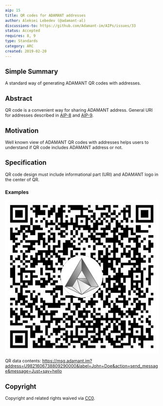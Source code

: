 ```yaml
---
aip: 15
title: QR codes for ADAMANT addresses
author: Aleksei Lebedev (@adamant-al)
discussions-to: https://github.com/Adamant-im/AIPs/issues/33
status: Accepted
requires: 8, 9
type: Standards
category: ARC
created: 2019-02-20
---
```


<!--You can leave these HTML comments in your merged AIP and delete the visible duplicate text guides, they will not appear and may be helpful to refer to if you edit it again. This is the suggested template for new AIPs. Note that an AIP number will be assigned by an editor. When opening a pull request to submit your AIP, please use an abbreviated title in the filename, `aip-draft_title_abbrev.md`. The title should be 44 characters or less.-->

## Simple Summary
A standard way of generating ADAMANT QR codes with addresses.

## Abstract
<!--A short (~200 word) description of the technical issue being addressed.-->

QR code is a convenient way for sharing ADAMANT address. General URI for addresses described in [AIP-8](https://aips.adamant.im/AIPS/aip-8) and [AIP-9](https://aips.adamant.im/AIPS/aip-9).

## Motivation
<!--The motivation is critical for AIPs that want to change the protocol. It should clearly explain why the existing protocol specification is inadequate to address the problem that the AIP solves. AIP submissions without sufficient motivation may be rejected outright.-->
Well known view of ADAMANT QR codes with addresses helps users to understand if QR code includes ADAMANT address or not.

## Specification

QR code design must include informational part (URI) and ADAMANT logo in the center of QR.

### Examples

![QR code sample](../assets/aip-15/qr-code.png)

QR data contents: https://msg.adamant.im?address=U9821606738809290000&label=John+Doe&action=send_message&message=Just+say+hello

## Copyright
Copyright and related rights waived via [CC0](https://creativecommons.org/publicdomain/zero/1.0/).

